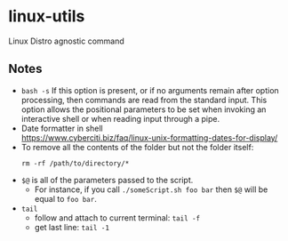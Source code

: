# linux-utils
Linux Distro agnostic command 


## Notes
- `bash -s`
    If this option is present, or if no arguments remain after option processing, then commands are read from the standard input. This option allows the positional parameters to be set when invoking an interactive shell or when reading input through a pipe.
- Date formatter in shell  
https://www.cyberciti.biz/faq/linux-unix-formatting-dates-for-display/
- To remove all the contents of the folder but not the folder itself:
  ```
  rm -rf /path/to/directory/*
  ```
- `$@` is all of the parameters passed to the script.
    - For instance, if you call `./someScript.sh foo bar` then `$@` will be equal to `foo bar`.
- `tail`
  - follow and attach to current terminal: `tail -f`
  - get last line: `tail -1`
